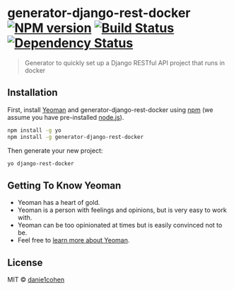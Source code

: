# generator-django-rest-docker [![NPM version][npm-image]][npm-url] [![Build Status][travis-image]][travis-url] [![Dependency Status][daviddm-image]][daviddm-url]
> Generator to quickly set up a Django RESTful API project that runs in docker

## Installation

First, install [Yeoman](http://yeoman.io) and generator-django-rest-docker using [npm](https://www.npmjs.com/) (we assume you have pre-installed [node.js](https://nodejs.org/)).

```bash
npm install -g yo
npm install -g generator-django-rest-docker
```

Then generate your new project:

```bash
yo django-rest-docker
```

## Getting To Know Yeoman

 * Yeoman has a heart of gold.
 * Yeoman is a person with feelings and opinions, but is very easy to work with.
 * Yeoman can be too opinionated at times but is easily convinced not to be.
 * Feel free to [learn more about Yeoman](http://yeoman.io/).

## License

MIT © [danie1cohen]()


[npm-image]: https://badge.fury.io/js/generator-django-rest-docker.svg
[npm-url]: https://npmjs.org/package/generator-django-rest-docker
[travis-image]: https://travis-ci.org/danie1cohen/generator-django-rest-docker.svg?branch=master
[travis-url]: https://travis-ci.org/danie1cohen/generator-django-rest-docker
[daviddm-image]: https://david-dm.org/danie1cohen/generator-django-rest-docker.svg?theme=shields.io
[daviddm-url]: https://david-dm.org/danie1cohen/generator-django-rest-docker
